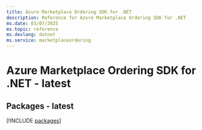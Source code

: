 ```yaml
---
title: Azure Marketplace Ordering SDK for .NET
description: Reference for Azure Marketplace Ordering SDK for .NET
ms.date: 03/07/2025
ms.topic: reference
ms.devlang: dotnet
ms.service: marketplaceordering
---
```

# Azure Marketplace Ordering SDK for .NET - latest
## Packages - latest
[!INCLUDE [packages](marketplace-ordering-index.md)]